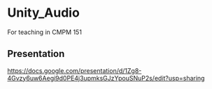 # Unity_Audio
 For teaching in CMPM 151


## Presentation
https://docs.google.com/presentation/d/1Zg8-4Gvzy6uw6Aegi9d0PE4j3upmksGJzYpouSNuP2s/edit?usp=sharing
